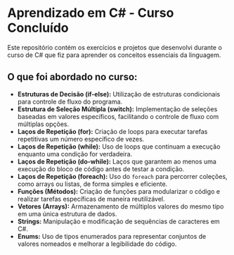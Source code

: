 # Aprendizado em C# - Curso Concluído

Este repositório contém os exercícios e projetos que desenvolvi durante o curso de C# que fiz para aprender os conceitos essenciais da linguagem.

## O que foi abordado no curso:

- **Estruturas de Decisão (if-else):** Utilização de estruturas condicionais para controle de fluxo do programa.
- **Estrutura de Seleção Múltipla (switch):** Implementação de seleções baseadas em valores específicos, facilitando o controle de fluxo com múltiplas opções.
- **Laços de Repetição (for):** Criação de loops para executar tarefas repetitivas um número específico de vezes.
- **Laços de Repetição (while):** Uso de loops que continuam a execução enquanto uma condição for verdadeira.
- **Laços de Repetição (do-while):** Laços que garantem ao menos uma execução do bloco de código antes de testar a condição.
- **Laços de Repetição (foreach):** Uso do `foreach` para percorrer coleções, como arrays ou listas, de forma simples e eficiente.
- **Funções (Métodos):** Criação de funções para modularizar o código e realizar tarefas específicas de maneira reutilizável.
- **Vetores (Arrays):** Armazenamento de múltiplos valores do mesmo tipo em uma única estrutura de dados.
- **Strings:** Manipulação e modificação de sequências de caracteres em C#.
- **Enums:** Uso de tipos enumerados para representar conjuntos de valores nomeados e melhorar a legibilidade do código.
